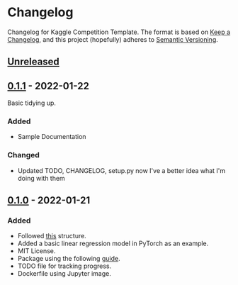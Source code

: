 # Changelog

Changelog for Kaggle Competition Template.
The format is based on [Keep a Changelog](https://keepachangelog.com/en/1.0.0/),
and this project (hopefully) adheres to [Semantic Versioning](https://semver.org/spec/v2.0.0.html).

## [Unreleased]

## [0.1.1] - 2022-01-22

Basic tidying up.

### Added

- Sample Documentation

### Changed

- Updated TODO, CHANGELOG, setup.py now I've a better idea what I'm doing with them

## [0.1.0] - 2022-01-21

### Added

- Followed [this](https://docs.python-guide.org/writing/structure/) structure.
- Added a basic linear regression model in PyTorch as an example.
- MIT License.
- Package using the following [guide](https://packaging.python.org/en/latest/tutorials/packaging-projects/).
- TODO file for tracking progress.
- Dockerfile using Jupyter image.

[Unreleased]: https://github.com/evanmahony/kaggleTemplate/compare/v0.1.1...HEAD
[0.1.1]: https://github.com/evanmahony/kaggleTemplate/releases/tag/v0.1.1 
[0.1.0]: https://github.com/evanmahony/kaggleTemplate/releases/tag/v0.1.0 

